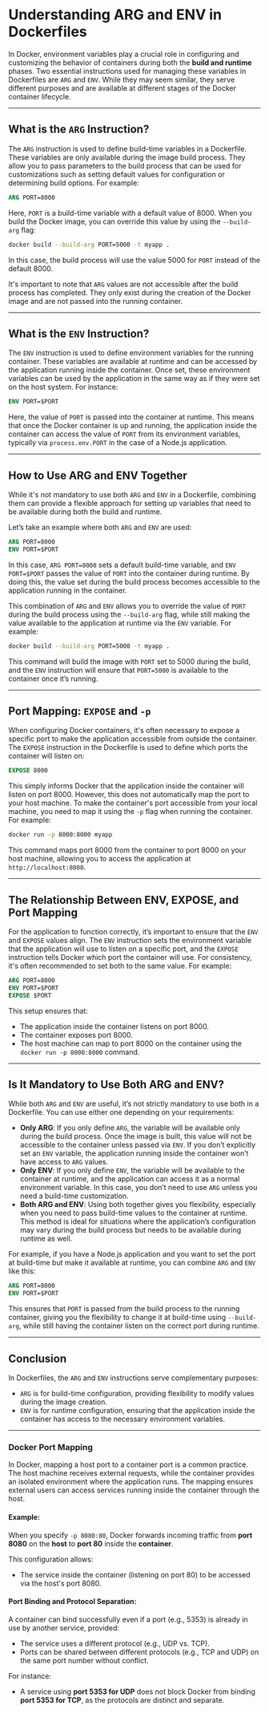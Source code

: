 # Understanding ARG and ENV in Dockerfiles

In Docker, environment variables play a crucial role in configuring and customizing the behavior of containers during both the **build and runtime** phases. Two essential instructions used for managing these variables in Dockerfiles are `ARG` and `ENV`. While they may seem similar, they serve different purposes and are available at different stages of the Docker container lifecycle.

---

## What is the `ARG` Instruction?

The `ARG` instruction is used to define build-time variables in a Dockerfile. These variables are only available during the image build process. They allow you to pass parameters to the build process that can be used for customizations such as setting default values for configuration or determining build options. For example:

```dockerfile
ARG PORT=8000
```

Here, `PORT` is a build-time variable with a default value of 8000. When you build the Docker image, you can override this value by using the `--build-arg` flag:

```bash
docker build --build-arg PORT=5000 -t myapp .
```

In this case, the build process will use the value 5000 for `PORT` instead of the default 8000.

It's important to note that `ARG` values are not accessible after the build process has completed. They only exist during the creation of the Docker image and are not passed into the running container.

---

## What is the `ENV` Instruction?

The `ENV` instruction is used to define environment variables for the running container. These variables are available at runtime and can be accessed by the application running inside the container. Once set, these environment variables can be used by the application in the same way as if they were set on the host system. For instance:

```dockerfile
ENV PORT=$PORT
```

Here, the value of `PORT` is passed into the container at runtime. This means that once the Docker container is up and running, the application inside the container can access the value of `PORT` from its environment variables, typically via `process.env.PORT` in the case of a Node.js application.

---

## How to Use ARG and ENV Together

While it's not mandatory to use both `ARG` and `ENV` in a Dockerfile, combining them can provide a flexible approach for setting up variables that need to be available during both the build and runtime.

Let’s take an example where both `ARG` and `ENV` are used:

```dockerfile
ARG PORT=8000
ENV PORT=$PORT
```

In this case, `ARG PORT=8000` sets a default build-time variable, and `ENV PORT=$PORT` passes the value of `PORT` into the container during runtime. By doing this, the value set during the build process becomes accessible to the application running in the container.

This combination of `ARG` and `ENV` allows you to override the value of `PORT` during the build process using the `--build-arg` flag, while still making the value available to the application at runtime via the `ENV` variable. For example:

```bash
docker build --build-arg PORT=5000 -t myapp .
```

This command will build the image with `PORT` set to 5000 during the build, and the `ENV` instruction will ensure that `PORT=5000` is available to the container once it’s running.

---

## Port Mapping: `EXPOSE` and `-p`

When configuring Docker containers, it's often necessary to expose a specific port to make the application accessible from outside the container. The `EXPOSE` instruction in the Dockerfile is used to define which ports the container will listen on:

```dockerfile
EXPOSE 8000
```

This simply informs Docker that the application inside the container will listen on port 8000. However, this does not automatically map the port to your host machine. To make the container's port accessible from your local machine, you need to map it using the `-p` flag when running the container. For example:

```bash
docker run -p 8000:8000 myapp
```

This command maps port 8000 from the container to port 8000 on your host machine, allowing you to access the application at `http://localhost:8000`.

---

## The Relationship Between ENV, EXPOSE, and Port Mapping

For the application to function correctly, it’s important to ensure that the `ENV` and `EXPOSE` values align. The `ENV` instruction sets the environment variable that the application will use to listen on a specific port, and the `EXPOSE` instruction tells Docker which port the container will use. For consistency, it's often recommended to set both to the same value. For example:

```dockerfile
ARG PORT=8000
ENV PORT=$PORT
EXPOSE $PORT
```

This setup ensures that:
- The application inside the container listens on port 8000.
- The container exposes port 8000.
- The host machine can map to port 8000 on the container using the `docker run -p 8000:8000` command.

---

## Is It Mandatory to Use Both ARG and ENV?

While both `ARG` and `ENV` are useful, it’s not strictly mandatory to use both in a Dockerfile. You can use either one depending on your requirements:

- **Only ARG**: If you only define `ARG`, the variable will be available only during the build process. Once the image is built, this value will not be accessible to the container unless passed via `ENV`. If you don’t explicitly set an `ENV` variable, the application running inside the container won’t have access to `ARG` values.
- **Only ENV**: If you only define `ENV`, the variable will be available to the container at runtime, and the application can access it as a normal environment variable. In this case, you don’t need to use `ARG` unless you need a build-time customization.
- **Both ARG and ENV**: Using both together gives you flexibility, especially when you need to pass build-time values to the container at runtime. This method is ideal for situations where the application’s configuration may vary during the build process but needs to be available during runtime as well.

For example, if you have a Node.js application and you want to set the port at build-time but make it available at runtime, you can combine `ARG` and `ENV` like this:

```dockerfile
ARG PORT=8000
ENV PORT=$PORT
```

This ensures that `PORT` is passed from the build process to the running container, giving you the flexibility to change it at build-time using `--build-arg`, while still having the container listen on the correct port during runtime.

---

## Conclusion

In Dockerfiles, the `ARG` and `ENV` instructions serve complementary purposes:
- `ARG` is for build-time configuration, providing flexibility to modify values during the image creation.
- `ENV` is for runtime configuration, ensuring that the application inside the container has access to the necessary environment variables.

---

### Docker Port Mapping

In Docker, mapping a host port to a container port is a common practice. The host machine receives external requests, while the container provides an isolated environment where the application runs. The mapping ensures external users can access services running inside the container through the host.

#### Example:
When you specify `-p 8080:80`, Docker forwards incoming traffic from **port 8080** on the **host** to **port 80** inside the **container**. 

This configuration allows:
- The service inside the container (listening on port 80) to be accessed via the host's port 8080.

#### Port Binding and Protocol Separation:
A container can bind successfully even if a port (e.g., 5353) is already in use by another service, provided:
- The service uses a different protocol (e.g., UDP vs. TCP).
- Ports can be shared between different protocols (e.g., TCP and UDP) on the same port number without conflict.

For instance:
- A service using **port 5353 for UDP** does not block Docker from binding **port 5353 for TCP**, as the protocols are distinct and separate.

